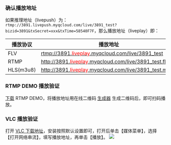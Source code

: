 ### 确认播放地址
如果推理地址（livepush）为：`rtmp://3891.livepush.myqcloud.com/live/3891_test?bizid=3891&txSecret=xxx&txTime=58540F7F`，那么播放地址（liveplay）即：

| 播放协议 | 播放地址 | 
|---------|---------|
| FLV |  [rtmp://3891.<font color='red'>liveplay</font>.myqcloud.com/live/3891_test]() |
| RTMP | [http://3891.<font color='red'>liveplay</font>.myqcloud.com/live/3891_test.flv]() |
| HLS(m3u8) | [http://3891.<font color='red'>liveplay</font>.myqcloud.com/live/3891_test.m3u8]() |


### RTMP DEMO 播放验证
[下载](/document/product/454/6555) RTMP DEMO，将播放地址用在线二维码 [生成器](http://cli.im/) 生成二维码后，即可扫码播放。

### VLC 播放验证
打开 [VLC 下载地址](http://www.videolan.org/vlc/)，安装按照默认设置即可，打开后单击【媒体菜单】，选择【打开网络串流】，填写播放地址，再单击【播放】。
![](http://imgcache.tcecqpoc.fsphere.cn/image/mc.qcloudimg.com/static/img/7923a14be5525bd37719c18d54243403/image.png)



